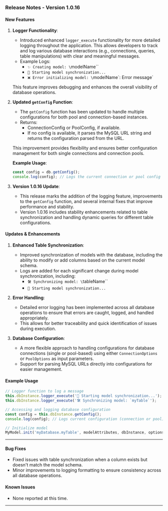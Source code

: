 ### Release Notes - Version 1.0.16

#### New Features

1. **Logger Functionality**:
   - Introduced enhanced `logger_execute` functionality for more detailed logging throughout the application. This allows developers to track and log various database interactions (e.g., connections, queries, table manipulations) with clear and meaningful messages.
   - Example Logs:
     - `✨ Creating model: \`modelName\``
     - `🔄 Starting model synchronization...`
     - `❌ Error initializing model: \`modelName\`: Error message`

   This feature improves debugging and enhances the overall visibility of database operations.

2. **Updated `getConfig` Function**:
   - The `getConfig` function has been updated to handle multiple configurations for both pool and connection-based instances.
   - Returns:
     - ConnectionConfig or PoolConfig, if available.
     - If no config is available, it parses the MySQL URL string and returns the configuration parsed from the URL.

   This improvement provides flexibility and ensures better configuration management for both single connections and connection pools.

   **Example Usage**:

   ```ts
   const config = db.getConfig();
   console.log(config); // Logs the current connection or pool config
   ```

3. **Version 1.0.16 Update**:
   - This release marks the addition of the logging feature, improvements to the `getConfig` function, and several internal fixes that improve performance and stability.
   - Version 1.0.16 includes stability enhancements related to table synchronization and handling dynamic queries for different table configurations.

#### Updates & Enhancements

1. **Enhanced Table Synchronization**:
   - Improved synchronization of models with the database, including the ability to modify or add columns based on the current model schema.
   - Logs are added for each significant change during model synchronization, including:
     - `🛠️ Synchronizing model: \`tableName\``
     - `🔄 Starting model synchronization...`

2. **Error Handling**:
   - Detailed error logging has been implemented across all database operations to ensure that errors are caught, logged, and handled appropriately.
   - This allows for better traceability and quick identification of issues during execution.

3. **Database Configuration**:
   - A more flexible approach to handling configurations for database connections (single or pool-based) using either `ConnectionOptions` or `PoolOptions` as input parameters.
   - Support for parsing MySQL URLs directly into configurations for easier management.

#### Example Usage

```ts
// Logger function to log a message
this.dbInstance.logger_execute('🔄 Starting model synchronization...');
this.dbInstance.logger_execute('🛠️ Synchronizing model: `myTable`');

// Accessing and logging database configuration
const config = this.dbInstance.getConfig();
console.log(config); // Logs current configuration (connection or pool)

// Initialize model
MyModel.init('myDatabase.myTable', modelAttributes, dbInstance, options);
```

---

#### Bug Fixes

- Fixed issues with table synchronization when a column exists but doesn't match the model schema.
- Minor improvements to logging formatting to ensure consistency across all database operations.

#### Known Issues

- None reported at this time.

---

